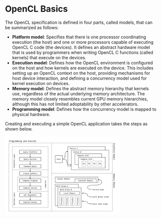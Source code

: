 # OpenCL Basics

The OpenCL specification is defined in four parts, called models, that can be summarized as follows:

- **Platform model**: Specifies that there is one processor coordinating execution (the host) and one or more processors capable of executing OpenCL C code (the devices). It defines an abstract hardware model that is used by programmers when writing OpenCL C functions (called kernels) that execute on the devices.
- **Execution model**: Defines how the OpenCL environment is configured on the host and how kernels are executed on the device. This includes setting up an OpenCL context on the host, providing mechanisms for host device interaction, and defining a concurrency model used for kernel execution on devices.
- **Memory model**: Defines the abstract memory hierarchy that kernels use, regardless of the actual underlying memory architecture. The memory model closely resembles current GPU memory hierarchies, although this has not limited adoptability by other accelerators.
- **Programming model**: Defines how the concurrency model is mapped to physical hardware.

Creating and executing a simple OpenCL application takes the steps as shown below.

<img src="./asset/steps.png" style="width: 75%;" />

